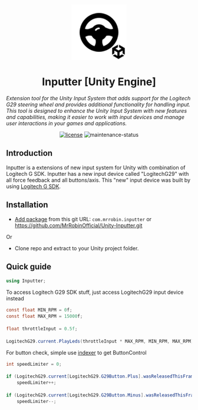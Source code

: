 <!-- markdownlint-disable-next-line -->
<p align="center">
  <a href="#" rel="noopener" target="_blank"><img width="150" src="Resources/UnityInputter_128x128.png" alt="Inputter logo"></a>
</p>

<h1 align="center">Inputter [Unity Engine]</h1>

*Extension tool for the Unity Input System that adds support for the Logitech G29 steering wheel and provides additional functionality for handling input. This tool is designed to enhance the Unity Input System with new features and capabilities, making it easier to work with input devices and manage user interactions in your games and applications.*

<div align="center">
  
[![license](https://img.shields.io/badge/license-MIT-blue.svg)](https://github.com/mrrobinofficial/unity-inputter/blob/HEAD/LICENSE.txt)
![maintenance-status](https://img.shields.io/badge/maintenance-passively--maintained-yellowgreen.svg)

</div>

## Introduction

Inputter is a extensions of new input system for Unity with combination of Logitech G SDK. Inputter has a new input device called "LogitechG29" with all force feedback and all buttons/axis. 
This "new" input device was built by using [Logitech G SDK](https://www.logitechg.com/en-us/innovation/developer-lab.html).

## Installation

* [Add package](https://docs.unity3d.com/Manual/upm-ui-giturl.html) from this git URL: ```com.mrrobin.inputter``` or https://github.com/MrRobinOfficial/Unity-Inputter.git

Or

* Clone repo and extract to your Unity project folder.

## Quick guide

```c#
using Inputter;
```
To access Logitech G29 SDK stuff, just access LogitechG29 input device instead 
```c#
const float MIN_RPM = 0f;
const float MAX_RPM = 15000f;

float throttleInput = 0.5f;

LogitechG29.current.PlayLeds(throttleInput * MAX_RPM, MIN_RPM, MAX_RPM);
```
For button check, simple use [indexer](https://docs.microsoft.com/en-us/dotnet/csharp/programming-guide/indexers/) to get ButtonControl
```c#
int speedLimiter = 0;

if (LogitechG29.current[LogitechG29.G29Button.Plus].wasReleasedThisFrame)
    speedLimiter++;
    
if (LogitechG29.current[LogitechG29.G29Button.Minus].wasReleasedThisFrame)
    speedLimiter--;
```
